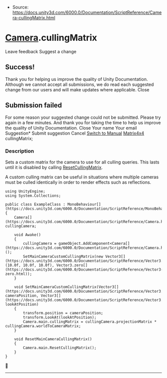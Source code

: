 * Source: https://docs.unity3d.com/6000.0/Documentation/ScriptReference/Camera-cullingMatrix.html

#  [Camera](https://docs.unity3d.com/6000.0/Documentation/ScriptReference/Camera.html).cullingMatrix
Leave feedback
Suggest a change
## Success!
Thank you for helping us improve the quality of Unity Documentation. Although we cannot accept all submissions, we do read each suggested change from our users and will make updates where applicable.
Close
## Submission failed
For some reason your suggested change could not be submitted. Please <a>try again</a> in a few minutes. And thank you for taking the time to help us improve the quality of Unity Documentation.
Close
Your name Your email Suggestion* Submit suggestion
Cancel
[Switch to Manual](https://docs.unity3d.com/6000.0/Documentation/Manual/class-Camera.html "Go to Camera Component in the Manual")
[Matrix4x4](https://docs.unity3d.com/6000.0/Documentation/ScriptReference/Matrix4x4.html) cullingMatrix; 
### Description
Sets a custom matrix for the camera to use for all culling queries.
This lasts until it is disabled by calling [ResetCullingMatrix](https://docs.unity3d.com/6000.0/Documentation/ScriptReference/Camera.ResetCullingMatrix.html).  
  
A custom culling matrix can be useful in situations where multiple cameras must be culled identically in order to render effects such as reflections.
```
using UnityEngine;
using System.Collections;  
  
public class ExampleClass : MonoBehaviour[](https://docs.unity3d.com/6000.0/Documentation/ScriptReference/MonoBehaviour.html)
{
    Camera[](https://docs.unity3d.com/6000.0/Documentation/ScriptReference/Camera.html) cullingCamera;  
  
    void Awake()
    {
        cullingCamera = gameObject.AddComponent<Camera[](https://docs.unity3d.com/6000.0/Documentation/ScriptReference/Camera.html)>();
        SetMainCameraCustomCullingMatrix(new Vector3[](https://docs.unity3d.com/6000.0/Documentation/ScriptReference/Vector3.html)(10.0f, 10.0f, 10.0f), Vector3.zero[](https://docs.unity3d.com/6000.0/Documentation/ScriptReference/Vector3-zero.html));
    }  
  
    void SetMainCameraCustomCullingMatrix(Vector3[](https://docs.unity3d.com/6000.0/Documentation/ScriptReference/Vector3.html) cameraPosition, Vector3[](https://docs.unity3d.com/6000.0/Documentation/ScriptReference/Vector3.html) lookAtPosition)
    {
        transform.position = cameraPosition;
        transform.LookAt(lookAtPosition);
        Camera.main.cullingMatrix = cullingCamera.projectionMatrix * cullingCamera.worldToCameraMatrix;
    }  
  
    void ResetMainCameraCullingMatrix()
    {
        Camera.main.ResetCullingMatrix();
    }
}

```

* * *
